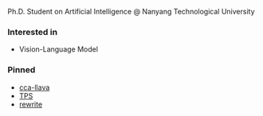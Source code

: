 Ph.D. Student on Artificial Intelligence @ Nanyang Technological University 

### Interested in
- Vision-Language Model

### Pinned
- [cca-llava](https://github.com/xing0047/cca-llava)
- [TPS](https://github.com/xing0047/TPS)
- [rewrite](https://github.com/xing0047/rewrite)
<!--
**xing0047/xing0047** is a ✨ _special_ ✨ repository because its `README.md` (this file) appears on your GitHub profile.

Here are some ideas to get you started:

- 🔭 I’m currently working on ...
- 🌱 I’m currently learning ...
- 👯 I’m looking to collaborate on ...
- 🤔 I’m looking for help with ...
- 💬 Ask me about ...
- 📫 How to reach me: ...
- 😄 Pronouns: ...
- ⚡ Fun fact: ...
-->
